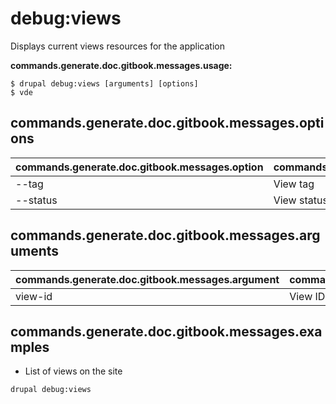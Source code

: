 # debug:views
Displays current views resources for the application

**commands.generate.doc.gitbook.messages.usage:**
```
$ drupal debug:views [arguments] [options]
$ vde
```

## commands.generate.doc.gitbook.messages.options
commands.generate.doc.gitbook.messages.option | commands.generate.doc.gitbook.messages.details
-------|-------------
--tag | View tag
--status | View status (Enabled|Disabled)

## commands.generate.doc.gitbook.messages.arguments
commands.generate.doc.gitbook.messages.argument | commands.generate.doc.gitbook.messages.details
---------|-------------
view-id | View ID

## commands.generate.doc.gitbook.messages.examples
* List of views on the site
```
drupal debug:views
```
